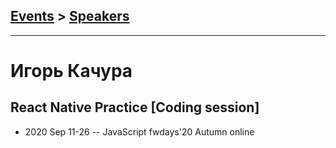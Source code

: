 ## [Events](../README.md) > [Speakers](../speakers.md)
---

# Игорь Качура

## React Native Practice [Coding session]
- 2020 Sep 11-26 -- JavaScript fwdays&#39;20 Autumn online    
